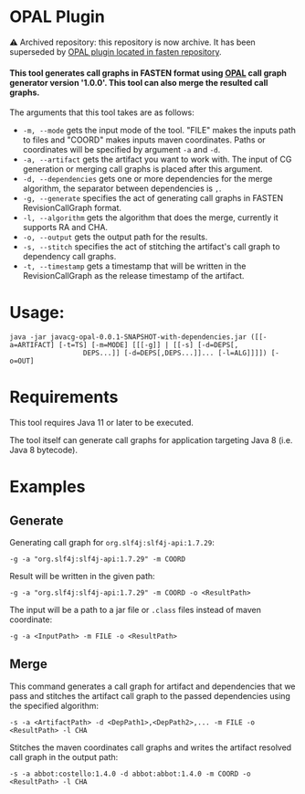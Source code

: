 # OPAL Plugin

⚠ Archived repository: this repository is now archive. It has been superseded by [OPAL plugin located in fasten repository](https://github.com/fasten-project/fasten/tree/develop/analyzer/javacg-opal).

#### This tool generates call graphs in FASTEN format using [OPAL](https://www.opal-project.de/) call graph generator version '1.0.0'. This tool can also merge the resulted call graphs.

The arguments that this tool takes are as follows:
- `-m, --mode` gets the input mode of the tool. "FILE" makes the inputs path to files and "COORD" makes inputs maven coordinates. Paths or coordinates will be specified by argument `-a` and `-d`.
- `-a, --artifact` gets the artifact you want to work with. The input of CG generation or merging call graphs is placed after this argument.
- `-d, --dependencies` gets one or more dependencies for the merge algorithm, the separator between dependencies is `,`.
- `-g, --generate` specifies the act of generating call graphs in FASTEN RevisionCallGraph format.
- `-l, --algorithm` gets the algorithm that does the merge, currently it supports RA and CHA.
- `-o, --output` gets the output path for the results.
- `-s, --stitch` specifies the act of stitching the artifact's call graph to dependency call graphs.
- `-t, --timestamp` gets a timestamp that will be written in the RevisionCallGraph as the release timestamp of the artifact.

# Usage: 
```
java -jar javacg-opal-0.0.1-SNAPSHOT-with-dependencies.jar ([[-a=ARTIFACT] [-t=TS] [-m=MODE] [[[-g]] | [[-s] [-d=DEPS[,
                  DEPS...]] [-d=DEPS[,DEPS...]]... [-l=ALG]]]]) [-o=OUT]
```

# Requirements
This tool requires Java 11 or later to be executed.

The tool itself can generate call graphs for application targeting Java 8 (i.e. Java 8 bytecode).

# Examples
## Generate
Generating call graph for `org.slf4j:slf4j-api:1.7.29`:
```
-g -a "org.slf4j:slf4j-api:1.7.29" -m COORD
```

Result will be written in the given path:
```
-g -a "org.slf4j:slf4j-api:1.7.29" -m COORD -o <ResultPath>
```

The input will be a path to a jar file or `.class` files instead of maven coordinate:
```
-g -a <InputPath> -m FILE -o <ResultPath>
```
## Merge
This command generates a call graph for artifact and dependencies that we pass and stitches the artifact call graph to the passed dependencies using the specified algorithm:
```
-s -a <ArtifactPath> -d <DepPath1>,<DepPath2>,... -m FILE -o <ResultPath> -l CHA
```

Stitches the maven coordinates call graphs and writes the artifact resolved call graph in the output path:
```
-s -a abbot:costello:1.4.0 -d abbot:abbot:1.4.0 -m COORD -o <ResultPath> -l CHA
```
